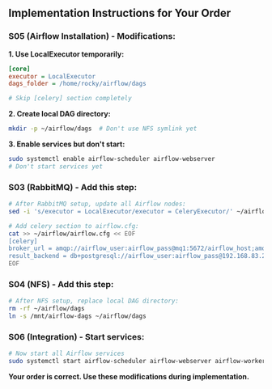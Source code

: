 ## **Implementation Instructions for Your Order**

### **S05 (Airflow Installation) -  Modifications:**

**1. Use LocalExecutor temporarily:**
```ini
[core]
executor = LocalExecutor
dags_folder = /home/rocky/airflow/dags

# Skip [celery] section completely
```

**2. Create local DAG directory:**
```bash
mkdir -p ~/airflow/dags  # Don't use NFS symlink yet
```

**3. Enable services but don't start:**
```bash
sudo systemctl enable airflow-scheduler airflow-webserver
# Don't start services yet
```

### **S03 (RabbitMQ) - Add this step:**
```bash
# After RabbitMQ setup, update all Airflow nodes:
sed -i 's/executor = LocalExecutor/executor = CeleryExecutor/' ~/airflow/airflow.cfg

# Add celery section to airflow.cfg:
cat >> ~/airflow/airflow.cfg << EOF
[celery]
broker_url = amqp://airflow_user:airflow_pass@mq1:5672/airflow_host;amqp://airflow_user:airflow_pass@mq2:5672/airflow_host;amqp://airflow_user:airflow_pass@mq3:5672/airflow_host
result_backend = db+postgresql://airflow_user:airflow_pass@192.168.83.210:5000/airflow_db
EOF
```

### **S04 (NFS) - Add this step:**
```bash
# After NFS setup, replace local DAG directory:
rm -rf ~/airflow/dags
ln -s /mnt/airflow-dags ~/airflow/dags
```

### **S06 (Integration) - Start services:**
```bash
# Now start all Airflow services
sudo systemctl start airflow-scheduler airflow-webserver airflow-worker
```

**Your order is correct. Use these modifications during implementation.**

